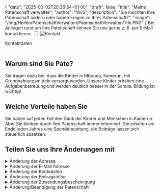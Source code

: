 {
    "date": "2025-03-02T20:26:54+01:00",
    "draft": false,
    "title": "Meine Patenschaft verwalten",
    "author": "WvS",
    "description": "Sie möchten Ihre Patenschaft ändern oder haben Fragen zu Ihrer Patenschaft?",
    "image": "/img/Helfen/PatenschaftVerwalten/PatenschaftVerwaltenTitle.PNG"
}
Bei Anliegen rund um Ihre Patenschaft können Sie uns gerne z. B. per E-Mail kontaktieren.
<input type="checkbox" id="expand-image1" />
<label for="expand-image1">
  <img class="img-centered-half" src="/img/kontakt.png" alt="Kontakt" />
</label>
<div class="img-caption-half">Kontaktdaten</div>
<br>

## Warum sind Sie Pate?
Sie tragen dazu bei, dass die Kinder in Mbouda, Kamerun, mit Grundnahrungsmitteln versorgt werden. Unsere Kinder erhalten eine Aufgabenbetreuung und werden deutlich besser in der Schule. Bildung ist wichtig!

## Welche Vorteile haben Sie
Sie haben auf jeden Fall den Dank der Kinder und Menschen in Kamerun. Aber Sie bleiben durch Ihre Patenschaft immer informiert. Sie erhalten am Ende jeden Jahres eine Spendenquittung, die Beiträge lassen sich steuerlich absetzen.
<br> 

## Teilen Sie uns Ihre Änderungen mit
<details>
    <summary class="combobox-summary">Änderung der Adresse</summary>
    <div class="combobox-details">
        Bitte geben Sie Ihre neue Adresse ein und senden Sie dann die Daten ab.
        <br><br> 
        Vorname*  
        <input id="js-input-adress-aenderungen-vorname" placeholder="" required>  
        <br><br> 
        Nachname*  
        <input id="js-input-adress-aenderungen-nachname" placeholder="" required>  
        <br><br> 
        Straße und Hausnummer*  
        <input id="js-input-adress-aenderungen-strasse" placeholder="" required>  
        <br><br> 
        Postleitzahl*  
        <input id="js-input-adress-aenderungen-plz" placeholder="" required>  
        <br><br> 
        Wohnort*  
        <input id="js-input-adress-aenderungen-wohnort" placeholder="" required>
        <br><br> 
        Telefonnummer  
        <input type="tel" id="js-input-adress-aenderungen-telnummer" placeholder="">  
        <br><br> 
        <button id="js-button-pate-adress-aenderungen">Änderungen abschicken</button>  
        <br><br> 
    </div>
</details>  
<details>
    <summary class="combobox-summary">Änderung der E-Mail Adresse</summary>
    <div class="combobox-details">
        Bitte geben Sie Ihre neue E-Mail Adresse ein und senden Sie dann die Daten ab.
        <br><br> 
        Vorname*  
        <input id="js-input-email-aenderung-vorname" placeholder="" required>  
        <br><br> 
        Nachname*  
        <input id="js-input-email-aenderung-nachname" placeholder="" required>  
        <br><br> 
        E-Mail Adresse*  
        <input type="email" id="js-input-email-aenderung-email" placeholder="" required>  
        <br><br> 
        <button id="js-button-pate-email-aenderung">Änderung abschicken</button>  
        <br><br> 
    </div>
</details>
<details>
    <summary class="combobox-summary">Änderung der Kontodaten</summary>
    <div class="combobox-details">  
     Bitte geben Sie Ihre neuen Kontodaten ein und senden Sie dann die Daten ab.
        <br><br> 
        Vorname*  
        <input id="js-input-konto-aenderung-vorname" placeholder="" required>  
        <br><br> 
        Nachname*  
        <input id="js-input-konto-aenderung-nachname" placeholder="" required>  
        <br><br> 
        <u>Bankverbindung:</u>
        <br><br> 
        Kontoinhaber*  
        <input id="js-input-konto-aenderung-kontoinhaber" placeholder="">  
        <br><br> 
        IBAN*  
        <br>
        <input id="js-input-konto-aenderung-iban" placeholder="">  
        <br><br> 
        BIC  
        <br>
        <input id="js-input-konto-aenderung-bic" placeholder="">  
        <br><br> 
        Die Datenschutzerklärung habe ich gelesen und erkenne Sie ausdrücklich an.  
        <br>
        <button id="js-button-pate-konto-aenderung">Änderung abschicken</button>  
        <br><br> 
    </div>
</details>
<details>
    <summary class="combobox-summary">Änderung der Beitragshöhe</summary>
    <div class="combobox-details">   
        Bitte geben Sie die neue Jahres-Beitragshöhe in Euro ein und senden Sie dann die Daten ab.  
        <br><br> 
        Vorname*  
        <input id="js-input-jahresbeitrag-aenderung-vorname" placeholder="" required>  
        <br><br> 
        Nachname*  
        <input id="js-input-jahresbeitrag-aenderung-nachname" placeholder="" required>  
        <br><br> 
        Tragen Sie nur Zahlen ohne Komma oder Währung ein*  
        <br><br> 
        <input id="js-input-jahresbeitrag-aenderung" placeholder="Jahresbeitrag" required>  
        <br><br> 
        Möchten Sie den Betrag selber überweisen oder sollen wir den Betrag von Ihrem Konto abbuchen?  
        <select id="js-jahresbeitrag-aenderung-abbuchung" name="abbuchung" required>
            <option value="perSEPA">Das Haus der Sonne übernimmt die Abbuchung von Ihrem Konto.</option>
            <option value="selberUeberweisen">Ich überweise den Betrag selbstständig</option>
        </select>
        <div id="js-html-per-SEPA"> 
            <br>
            Bitte buchen Sie den Betrag per SEPA-Lastschriftmandat von meinem nachfolgenden Konto ab.  
            <br>
            Zahlungsweise* 
            <br>
            <select id="js-jahresbeitrag-aenderung-zahlungsweise" name="zahlungsweise" required>
                <option value="jaehrlich">jährlich</option>
                <option value="halbjaehrlich">halbjährlich</option>
                <option value="vierteljaehrlich">vierteljährlich</option>
            </select>  
            <br>
            <br>
            Bankverbindung  
            <br>
            Kontoinhaber*  
            <br>
            <input id="js-input-jahresbeitrag-aenderung-kontoinhaber" placeholder="">  
            <br>
            IBAN*  
            <br>
            <input id="js-input-jahresbeitrag-aenderung-iban" placeholder="">  
            <br>
            BIC  
            <br>
            <input id="js-input-jahresbeitrag-aenderung-bic" placeholder="">  
        </div>
        <br><br>
        <button id="js-button-pate-jahresbeitrag-aenderung">Änderung abschicken</button>  
        <br><br>   
    </div>
</details>
<details>
    <summary class="combobox-summary">Änderung der Zuwendungsbescheinigung</summary>
    <div class="combobox-details">  
        Bitte tragen Sie Ihre Änderung zur Zuwendungsbescheinigung ein und senden Sie dann die Daten ab.  
        <br><br> 
        Vorname*  
        <input id="js-input-zuwendungsbescheinigung-aenderung-vorname" placeholder="" required>  
        <br><br> 
        Nachname*  
        <input id="js-input-zuwendungsbescheinigung-aenderung-nachname" placeholder="" required>  
        <br><br> 
        Bitte wählen Sie, ob Sie eine Zuwendungsbescheinigung für das abgelaufene und gegebenenfalls für die nächsten Jahre erhalten möchten.  
        <br> 
        <select id="js-zuwendungsbescheinigung-aenderung" name="zuwendungsbescheinigung" required>
            <option value="letzteJahr">nur das letzte Jahr</option>
            <option value="diesesJahr">nur dieses Jahr</option>
            <option value="letzteUndNachfolgendeJahre">das letzte Jahr und die nachfolgenden Jahre</option>
        </select>  
        <br><br>
        <button id="js-button-pate-zuwendungsbescheinigung-aenderung">Änderung abschicken</button>  
        <br><br>     
    </div>
</details>
<details>
    <summary class="combobox-summary">Änderung/Beendigung der Patenschaft</summary>
    <div class="combobox-details">
        Wenn Sie Ihre Patenschaft kündigen möchten, bedauern wir das sehr. Wir bedanken uns für Ihren bisherigen Beitrag und wünschen Ihnen alles Gute.
        <br><br> 
        Vorname*  
        <input id="js-input-patenschaft-kuendigen-vorname" placeholder="" required>  
        <br><br> 
        Nachname*  
        <input id="js-input-patenschaft-kuendigen-nachname" placeholder="" required>  
        <br><br>
        <button id="js-button-patenschaft-kuendigen">Patenschaft kündigen</button>  
        <br><br>          
    </div>
</details>
<div id="message-box" style="display: none;">
    <span id="message-box-text">
    Das Haus der Sonne überprüft Ihre Angaben und wird sich so schnell wie möglich mit Ihnen in Verbindung setzen. Vielen Dank!</span>
    <button id="close-message-btn">Zurück zur Homepage</button>
</div>
<script>
    const btnAdressAenderung = document.getElementById('js-button-pate-adress-aenderungen');
    const btnEmailAenderung = document.getElementById('js-button-pate-email-aenderung');
    const btnKontoAenderung = document.getElementById('js-button-pate-konto-aenderung');
    const btnJahresbeitragAenderung = document.getElementById('js-button-pate-jahresbeitrag-aenderung');
    const btnZuwendungsbescheinigungAenderung = document.getElementById('js-button-pate-zuwendungsbescheinigung-aenderung');
    const btnPatenschaftKuendigen = document.getElementById('js-button-patenschaft-kuendigen');
    const messageBox = document.getElementById('message-box');
    const messageBoxText = document.getElementById('message-box-text');
    const closeMessageBtn = document.getElementById('close-message-btn');
    btnAdressAenderung.addEventListener('click', () => {
        const vorname = document.getElementById("js-input-adress-aenderungen-vorname").value;
        const nachname = document.getElementById("js-input-adress-aenderungen-nachname").value;
        const strasse = document.getElementById("js-input-adress-aenderungen-strasse").value;
        const plz = document.getElementById("js-input-adress-aenderungen-plz").value;
        const wohnort = document.getElementById("js-input-adress-aenderungen-wohnort").value;
        const telnummer = document.getElementById("js-input-adress-aenderungen-telnummer").value;
        fetch("https://hds.milchtanker.de/api/patenschaftAdressAenderung/", {
            method: "POST",
            headers: {
                "Accept": "application/json",
                "Content-Type": "application/json"
            },
            body: JSON.stringify({
                vorname: vorname,
                nachname: nachname,
                strasse: strasse,
                plz: plz,
                wohnort: wohnort,
                telefonnummer: telnummer
            })
        })
        .then(async response => {
            const data = await response.json();
            messageBoxText.textContent = data.message
            btnAdressAenderung.textContent = 'Adressänderung beantragt';
            messageBox.style.display = '';
        })
        .catch(error => console.error("Fehler:", error));
    });
    btnEmailAenderung.addEventListener('click', () => {
        const vorname = document.getElementById("js-input-email-aenderung-vorname").value;
        const nachname = document.getElementById("js-input-email-aenderung-nachname").value;
        const email = document.getElementById("js-input-email-aenderung-email").value;
        fetch("https://hds.milchtanker.de/api/patenschaftEmailAenderung/", {
            method: "POST",
            headers: {
                "Accept": "application/json",
                "Content-Type": "application/json"
            },
            body: JSON.stringify({
                vorname: vorname,
                nachname: nachname,
                email: email,
            })
        })
        .then(async response => {
            const data = await response.json();
            messageBoxText.textContent = data.message
            btnAdressAenderung.textContent = 'Emailänderung beantragt';
            messageBox.style.display = '';
        })
        .catch(error => console.error("Fehler:", error));
    });
    btnKontoAenderung.addEventListener('click', () => {
        const vorname = document.getElementById("js-input-konto-aenderung-vorname").value;
        const nachname = document.getElementById("js-input-konto-aenderung-nachname").value;
        const kontoinhaber = document.getElementById("js-input-konto-aenderung-kontoinhaber").value;
        const iban = document.getElementById("js-input-konto-aenderung-iban").value;
        const bic = document.getElementById("js-input-konto-aenderung-bic").value;
        fetch("https://hds.milchtanker.de/api/patenschaftKontoAenderung/", {
            method: "POST",
            headers: {
                "Accept": "application/json",
                "Content-Type": "application/json"
            },
            body: JSON.stringify({
                vorname: vorname,
                nachname: nachname,
                kontoinhaber: kontoinhaber,
                iban: iban,
                bic: bic
            })
        })
        .then(async response => {
            const data = await response.json();
            messageBoxText.textContent = data.message
            btnAdressAenderung.textContent = 'Kontoänderung beantragt';
            messageBox.style.display = '';
        })
        .catch(error => console.error("Fehler:", error));
    });
    btnJahresbeitragAenderung.addEventListener('click', () => {
        const vorname = document.getElementById("js-input-jahresbeitrag-aenderung-vorname").value;
        const nachname = document.getElementById("js-input-jahresbeitrag-aenderung-nachname").value;
        const jahresbeitrag = document.getElementById("js-input-jahresbeitrag-aenderung").value;
        const abbuchung = document.getElementById("js-jahresbeitrag-aenderung-abbuchung").value;
        const zahlungsweise = document.getElementById("js-jahresbeitrag-aenderung-zahlungsweise").value;
        const kontoinhaber = document.getElementById("js-input-jahresbeitrag-aenderung-kontoinhaber").value;
        const iban = document.getElementById("js-input-jahresbeitrag-aenderung-iban").value;
        const bic = document.getElementById("js-input-jahresbeitrag-aenderung-bic").value;
        fetch("https://hds.milchtanker.de/api/patenschaftJahresbeitragAenderung/", {
            method: "POST",
            headers: {
                "Accept": "application/json",
                "Content-Type": "application/json"
            },
            body: JSON.stringify({
                vorname: vorname,
                nachname: nachname,
                jahresbeitrag: jahresbeitrag,
                abbuchung: abbuchung,
                zahlungsweise: zahlungsweise,
                kontoinhaber: kontoinhaber,
                iban: iban,
                bic: bic
            })
        })
        .then(async response => {
            const data = await response.json();
            messageBoxText.textContent = data.message
            btnAdressAenderung.textContent = 'Jahresbeitragänderung beantragt';
            messageBox.style.display = '';
        })
        .catch(error => console.error("Fehler:", error));
    });
    btnZuwendungsbescheinigungAenderung.addEventListener('click', () => {
        const vorname = document.getElementById("js-input-zuwendungsbescheinigung-aenderung-vorname").value;
        const nachname = document.getElementById("js-input-zuwendungsbescheinigung-aenderung-nachname").value;
        const zuwendungsbescheinigung = document.getElementById("js-zuwendungsbescheinigung-aenderung").value;
        fetch("https://hds.milchtanker.de/api/patenschaftZuwendungsbescheinigungAenderung/", {
            method: "POST",
            headers: {
                "Accept": "application/json",
                "Content-Type": "application/json"
            },
            body: JSON.stringify({
                vorname: vorname,
                nachname: nachname,
                zuwendungsbescheinigung: zuwendungsbescheinigung
            })
        })
        .then(async response => {
            const data = await response.json();
            messageBoxText.textContent = data.message
            btnAdressAenderung.textContent = 'Zuwendungsbescheinigungänderung beantragt';
            messageBox.style.display = '';
        })
        .catch(error => console.error("Fehler:", error));
    });
    btnPatenschaftKuendigen.addEventListener('click', () => {
        const vorname = document.getElementById("js-input-patenschaft-kuendigen-vorname").value;
        const nachname = document.getElementById("js-input-patenschaft-kuendigen-nachname").value;
        fetch("https://hds.milchtanker.de/api/patenschaftKuendigen/", {
            method: "POST",
            headers: {
                "Accept": "application/json",
                "Content-Type": "application/json"
            },
            body: JSON.stringify({
                vorname: vorname,
                nachname: nachname,
            })
        })
        .then(async response => {
            const data = await response.json();
            messageBoxText.textContent = data.message
            btnAdressAenderung.textContent = 'Patenschaft gekündigt';
            messageBox.style.display = '';
        })
        .catch(error => console.error("Fehler:", error));
    });
    closeMessageBtn.addEventListener('click', () => {
        console.log("test");
        messageBox.style.display = 'none';
        window.location.href = 'https://hds.milchtanker.de';
    });
</script>

